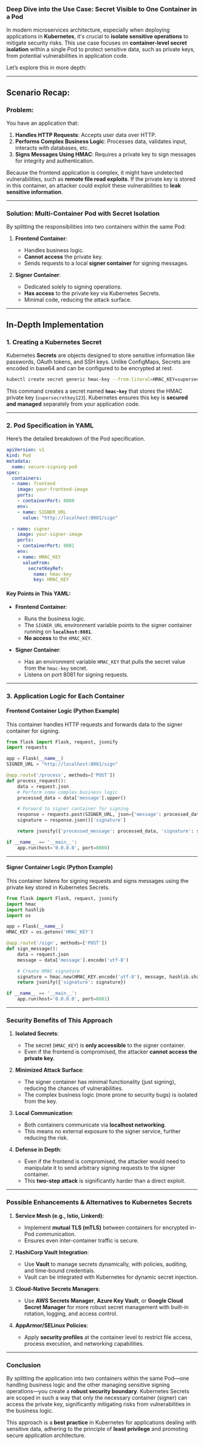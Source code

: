 ### Deep Dive into the Use Case: **Secret Visible to One Container in a Pod**

In modern microservices architecture, especially when deploying applications in **Kubernetes**, it's crucial to **isolate sensitive operations** to mitigate security risks. This use case focuses on **container-level secret isolation** within a single Pod to protect sensitive data, such as private keys, from potential vulnerabilities in application code.

Let’s explore this in more depth:

---

## **Scenario Recap:**

### **Problem:**
You have an application that:
1. **Handles HTTP Requests**: Accepts user data over HTTP.
2. **Performs Complex Business Logic**: Processes data, validates input, interacts with databases, etc.
3. **Signs Messages Using HMAC**: Requires a private key to sign messages for integrity and authentication.

Because the frontend application is complex, it might have undetected vulnerabilities, such as **remote file read exploits**. If the private key is stored in this container, an attacker could exploit these vulnerabilities to **leak sensitive information**.

---

### **Solution: Multi-Container Pod with Secret Isolation**

By splitting the responsibilities into two containers within the same Pod:

1. **Frontend Container**:
   - Handles business logic.
   - **Cannot access** the private key.
   - Sends requests to a local **signer container** for signing messages.

2. **Signer Container**:
   - Dedicated solely to signing operations.
   - **Has access** to the private key via Kubernetes Secrets.
   - Minimal code, reducing the attack surface.

---

## **In-Depth Implementation**

### **1. Creating a Kubernetes Secret**

Kubernetes **Secrets** are objects designed to store sensitive information like passwords, OAuth tokens, and SSH keys. Unlike ConfigMaps, Secrets are encoded in base64 and can be configured to be encrypted at rest.

```bash
kubectl create secret generic hmac-key --from-literal=HMAC_KEY=supersecretkey123
```

This command creates a secret named **`hmac-key`** that stores the HMAC private key (`supersecretkey123`). Kubernetes ensures this key is **secured and managed** separately from your application code.

---

### **2. Pod Specification in YAML**

Here’s the detailed breakdown of the Pod specification.

```yaml
apiVersion: v1
kind: Pod
metadata:
  name: secure-signing-pod
spec:
  containers:
  - name: frontend
    image: your-frontend-image
    ports:
    - containerPort: 8080
    env:
    - name: SIGNER_URL
      value: "http://localhost:8081/sign"

  - name: signer
    image: your-signer-image
    ports:
    - containerPort: 8081
    env:
    - name: HMAC_KEY
      valueFrom:
        secretKeyRef:
          name: hmac-key
          key: HMAC_KEY
```

#### **Key Points in This YAML:**
- **Frontend Container**:
  - Runs the business logic.
  - The `SIGNER_URL` environment variable points to the signer container running on **`localhost:8081`**.
  - **No access** to the `HMAC_KEY`.

- **Signer Container**:
  - Has an environment variable `HMAC_KEY` that pulls the secret value from the `hmac-key` secret.
  - Listens on port 8081 for signing requests.

---

### **3. Application Logic for Each Container**

#### **Frontend Container Logic (Python Example)**

This container handles HTTP requests and forwards data to the signer container for signing.

```python
from flask import Flask, request, jsonify
import requests

app = Flask(__name__)
SIGNER_URL = "http://localhost:8081/sign"

@app.route('/process', methods=['POST'])
def process_request():
    data = request.json
    # Perform some complex business logic
    processed_data = data['message'].upper()

    # Forward to signer container for signing
    response = requests.post(SIGNER_URL, json={'message': processed_data})
    signature = response.json()['signature']

    return jsonify({'processed_message': processed_data, 'signature': signature})

if __name__ == '__main__':
    app.run(host='0.0.0.0', port=8080)
```

---

#### **Signer Container Logic (Python Example)**

This container listens for signing requests and signs messages using the private key stored in Kubernetes Secrets.

```python
from flask import Flask, request, jsonify
import hmac
import hashlib
import os

app = Flask(__name__)
HMAC_KEY = os.getenv('HMAC_KEY')

@app.route('/sign', methods=['POST'])
def sign_message():
    data = request.json
    message = data['message'].encode('utf-8')

    # Create HMAC signature
    signature = hmac.new(HMAC_KEY.encode('utf-8'), message, hashlib.sha256).hexdigest()
    return jsonify({'signature': signature})

if __name__ == '__main__':
    app.run(host='0.0.0.0', port=8081)
```

---

### **Security Benefits of This Approach**

1. **Isolated Secrets**:
   - The secret (`HMAC_KEY`) is **only accessible** to the signer container.
   - Even if the frontend is compromised, the attacker **cannot access the private key**.

2. **Minimized Attack Surface**:
   - The signer container has minimal functionality (just signing), reducing the chances of vulnerabilities.
   - The complex business logic (more prone to security bugs) is isolated from the key.

3. **Local Communication**:
   - Both containers communicate via **localhost networking**.
   - This means no external exposure to the signer service, further reducing the risk.

4. **Defense in Depth**:
   - Even if the frontend is compromised, the attacker would need to manipulate it to send arbitrary signing requests to the signer container.
   - This **two-step attack** is significantly harder than a direct exploit.

---

### **Possible Enhancements & Alternatives to Kubernetes Secrets**

1. **Service Mesh (e.g., Istio, Linkerd)**:
   - Implement **mutual TLS (mTLS)** between containers for encrypted in-Pod communication.
   - Ensures even inter-container traffic is secure.

2. **HashiCorp Vault Integration**:
   - Use **Vault** to manage secrets dynamically, with policies, auditing, and time-bound credentials.
   - Vault can be integrated with Kubernetes for dynamic secret injection.

3. **Cloud-Native Secrets Managers**:
   - Use **AWS Secrets Manager**, **Azure Key Vault**, or **Google Cloud Secret Manager** for more robust secret management with built-in rotation, logging, and access control.

4. **AppArmor/SELinux Policies**:
   - Apply **security profiles** at the container level to restrict file access, process execution, and networking capabilities.

---

### **Conclusion**

By splitting the application into two containers within the same Pod—one handling business logic and the other managing sensitive signing operations—you create a **robust security boundary**. Kubernetes Secrets are scoped in such a way that only the necessary container (signer) can access the private key, significantly mitigating risks from vulnerabilities in the business logic.

This approach is a **best practice** in Kubernetes for applications dealing with sensitive data, adhering to the principle of **least privilege** and promoting secure application architecture.
